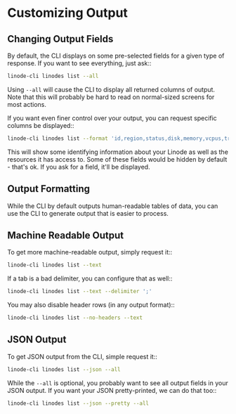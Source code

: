 # Customizing Output

## Changing Output Fields

By default, the CLI displays on some pre-selected fields for a given type of
response.  If you want to see everything, just ask::
```bash
linode-cli linodes list --all
```

Using `--all` will cause the CLI to display all returned columns of output.
Note that this will probably be hard to read on normal-sized screens for most
actions.

If you want even finer control over your output, you can request specific columns
be displayed::
```bash
linode-cli linodes list --format 'id,region,status,disk,memory,vcpus,transfer'
```

This will show some identifying information about your Linode as well as the
resources it has access to.  Some of these fields would be hidden by default -
that's ok.  If you ask for a field, it'll be displayed.

## Output Formatting

While the CLI by default outputs human-readable tables of data, you can use the
CLI to generate output that is easier to process.

## Machine Readable Output

To get more machine-readable output, simply request it::
```bash
linode-cli linodes list --text
```

If a tab is a bad delimiter, you can configure that as well::
```bash
linode-cli linodes list --text --delimiter ';'
```

You may also disable header rows (in any output format)::
```bash
linode-cli linodes list --no-headers --text
```

## JSON Output

To get JSON output from the CLI, simple request it::
```bash
linode-cli linodes list --json --all
```

While the `--all` is optional, you probably want to see all output fields in
your JSON output.  If you want your JSON pretty-printed, we can do that too::
```bash
linode-cli linodes list --json --pretty --all
```
